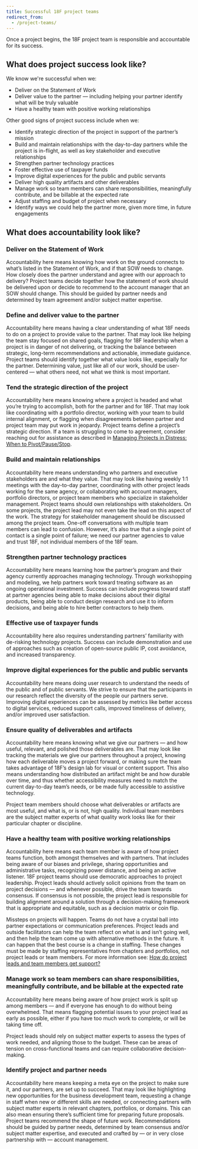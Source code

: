 ```yaml
---
title: Successful 18F project teams
redirect_from:
  - /project-teams/
---
```


Once a project begins, the 18F project team is responsible and accountable for its success.

## What does project success look like?

We know we're successful when we:

- Deliver on the Statement of Work
- Deliver value to the partner — including helping your partner identify what will be truly valuable
- Have a healthy team with positive working relationships

Other good signs of project success include when we:

- Identify strategic direction of the project in support of the partner’s mission
- Build and maintain relationships with the day-to-day partners while the project is in-flight, as well as key stakeholder and executive relationships
- Strengthen partner technology practices
- Foster effective use of taxpayer funds
- Improve digital experiences for the public and public servants
- Deliver high quality artifacts and other deliverables
- Manage work so team members can share responsibilities, meaningfully contribute, and be billable at the expected rate
- Adjust staffing and budget of project when necessary
- Identify ways we could help the partner more, given more time, in future engagements

## What does accountability look like?

### Deliver on the Statement of Work

Accountability here means knowing how work on the ground connects to what’s listed in the Statement of Work, and if that SOW needs to change. How closely does the partner understand and agree with our approach to delivery? Project teams decide together how the statement of work should be delivered upon or decide to recommend to the account manager that an SOW should change. This should be guided by partner needs and determined by team agreement and/or subject matter expertise.

### Define and deliver value to the partner

Accountability here means having a clear understanding of what 18F needs to do on a project to provide value to the partner. That may look like helping the team stay focused on shared goals, flagging for 18F leadership when a project is in danger of not delivering, or tracking the balance between strategic, long-term recommendations and actionable, immediate guidance. Project teams should identify together what value looks like, especially for the partner. Determining value, just like all of our work, should be user-centered — what others need, not what we think is most important.

### Tend the strategic direction of the project

Accountability here means knowing where a project is headed and what you’re trying to accomplish, both for the partner and for 18F. That may look like coordinating with a portfolio director, working with your team to build internal alignment, or flagging when disagreements between partner and project team may put work in jeopardy. Project teams define a project’s strategic direction. If a team is struggling to come to agreement, consider reaching out for assistance as described in [Managing Projects in Distress: When to Pivot/Pause/Stop](https://docs.google.com/document/d/1iHu4ZnJOfPz0IQ9OsolZey4O7reVW7WSNCufBHcEuOE/edit#).

### Build and maintain relationships

Accountability here means understanding who partners and executive stakeholders are and what they value. That may look like having weekly 1:1 meetings with the day-to-day partner, coordinating with other project leads working for the same agency, or collaborating with account managers, portfolio directors, or project team members who specialize in stakeholder management. Project teams should own relationships with stakeholders. On some projects, the project lead may not even take the lead on this aspect of the work. The strategy for stakeholder management should be discussed among the project team. One-off conversations with multiple team members can lead to confusion. However, it’s also true that a single point of contact is a single point of failure; we need our partner agencies to value and trust 18F, not individual members of the 18F team.

### Strengthen partner technology practices

Accountability here means learning how the partner’s program and their agency currently approaches managing technology. Through workshopping and modeling, we help partners work toward treating software as an ongoing operational investment. Success can include progress toward staff at partner agencies being able to make decisions about their digital products, being able to conduct design research and use it to inform decisions, and being able to hire better contractors to help them.

### Effective use of taxpayer funds

Accountability here also requires understanding partners’ familiarity with de-risking technology projects. Success can include demonstration and use of approaches such as creation of open-source public IP, cost avoidance, and increased transparency.

### Improve digital experiences for the public and public servants

Accountability here means doing user research to understand the needs of the public and of public servants. We strive to ensure that the participants in our research reflect the diversity of the people our partners serve. Improving digital experiences can be assessed by metrics like better access to digital services, reduced support calls, improved timeliness of delivery, and/or improved user satisfaction.

### Ensure quality of deliverables and artifacts

Accountability here means knowing what we give our partners — and how useful, relevant, and polished those deliverables are. That may look like tracking the materials we give our partners throughout a project, knowing how each deliverable moves a project forward, or making sure the team takes advantage of 18F’s design lab for visual or content support. This also means understanding how distributed an artifact might be and how durable over time, and thus whether accessibility measures need to match the current day-to-day team’s needs, or be made fully accessible to assistive technology.

Project team members should choose what deliverables or artifacts are most useful, and what is, or is not, high quality. Individual team members are the subject matter experts of what quality work looks like for their particular chapter or discipline.

### Have a healthy team with positive working relationships

Accountability here means each team member is aware of how project teams function, both amongst themselves and with partners. That includes being aware of our biases and privilege, sharing opportunities and administrative tasks, recognizing power distance, and being an active listener. 18F project teams should use democratic approaches to project leadership. Project leads should actively solicit opinions from the team on project decisions — and whenever possible, drive the team towards consensus. If consensus is not possible, the project lead is responsible for building alignment around a solution through a decision-making framework that is appropriate and equitable, such as a decision matrix or coin flip.

Missteps on projects will happen. Teams do not have a crystal ball into partner expectations or communication preferences. Project leads and outside facilitators can help the team reflect on what is and isn’t going well, and then help the team come up with alternative methods in the future. It can happen that the best course is a change in staffing. These changes must be made by staffing representatives from chapters and portfolios, not project leads or team members. For more information see: [How do project leads and team members get support?]({{site.baseurl}}/18f/projects-partners/leading-projects/#how-do-project-leads-and-team-members-get-support)

### Manage work so team members can share responsibilities, meaningfully contribute, and be billable at the expected rate

Accountability here means being aware of how project work is split up among members — and if everyone has enough to do without being overwhelmed. That means flagging potential issues to your project lead as early as possible, either if you have too much work to complete, or will be taking time off.

Project leads should rely on subject matter experts to assess the types of work needed, and aligning those to the budget. These can be areas of tension on cross-functional teams and can require collaborative decision-making.

### Identify project and partner needs

Accountability here means keeping a meta eye on the project to make sure it, and our partners, are set up to succeed. That may look like highlighting new opportunities for the business development team, requesting a change in staff when new or different skills are needed, or connecting partners with subject matter experts in relevant chapters, portfolios, or domains. This can also mean ensuring there’s sufficient time for preparing future proposals. Project teams recommend the shape of future work. Recommendations should be guided by partner needs, determined by team consensus and/or subject matter expertise, and executed and crafted by — or in very close partnership with — account management.
